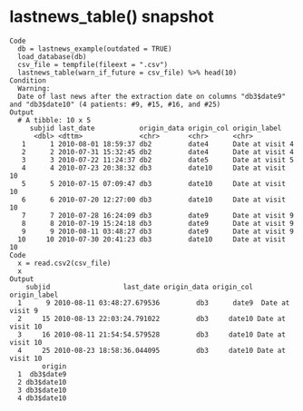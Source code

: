 # lastnews_table() snapshot

    Code
      db = lastnews_example(outdated = TRUE)
      load_database(db)
      csv_file = tempfile(fileext = ".csv")
      lastnews_table(warn_if_future = csv_file) %>% head(10)
    Condition
      Warning:
      Date of last news after the extraction date on columns "db3$date9" and "db3$date10" (4 patients: #9, #15, #16, and #25)
    Output
      # A tibble: 10 x 5
         subjid last_date           origin_data origin_col origin_label    
          <dbl> <dttm>              <chr>       <chr>      <chr>           
       1      1 2010-08-01 18:59:37 db2         date4      Date at visit 4 
       2      2 2010-07-31 15:32:45 db2         date4      Date at visit 4 
       3      3 2010-07-22 11:24:37 db2         date5      Date at visit 5 
       4      4 2010-07-23 20:38:32 db3         date10     Date at visit 10
       5      5 2010-07-15 07:09:47 db3         date10     Date at visit 10
       6      6 2010-07-20 12:27:00 db3         date10     Date at visit 10
       7      7 2010-07-28 16:24:09 db3         date9      Date at visit 9 
       8      8 2010-07-19 15:24:18 db3         date9      Date at visit 9 
       9      9 2010-08-11 03:48:27 db3         date9      Date at visit 9 
      10     10 2010-07-30 20:41:23 db3         date10     Date at visit 10
    Code
      x = read.csv2(csv_file)
      x
    Output
        subjid                  last_date origin_data origin_col     origin_label
      1      9 2010-08-11 03:48:27.679536         db3      date9  Date at visit 9
      2     15 2010-08-13 22:03:24.791022         db3     date10 Date at visit 10
      3     16 2010-08-11 21:54:54.579528         db3     date10 Date at visit 10
      4     25 2010-08-23 18:58:36.044095         db3     date10 Date at visit 10
            origin
      1  db3$date9
      2 db3$date10
      3 db3$date10
      4 db3$date10

